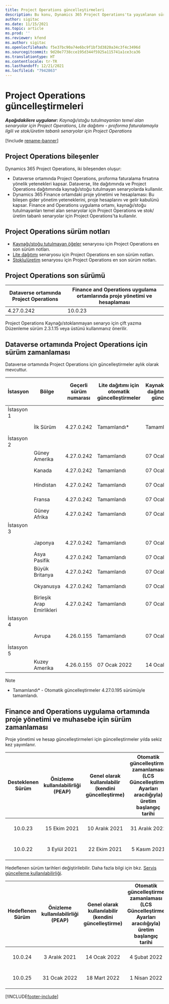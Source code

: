 ```yaml
---
title: Project Operations güncelleştirmeleri
description: Bu konu, Dynamics 365 Project Operations'ta yayımlanan sürümler hakkında bilgi sağlar.
author: sigitac
ms.date: 11/15/2021
ms.topic: article
ms.prod: ''
ms.reviewer: kfend
ms.author: sigitac
ms.openlocfilehash: f5e37bc90a74e6bc9f1bf3d3820a34c3f4c3496d
ms.sourcegitcommit: 9d20e7738cce195d344f5925a115741a1ce3ca36
ms.translationtype: HT
ms.contentlocale: tr-TR
ms.lasthandoff: 12/21/2021
ms.locfileid: "7942863"
---
```

# <a name="project-operations-updates"></a>Project Operations güncelleştirmeleri

_**Aşağıdakilere uygulanır:** Kaynağı/stoğu tutulmayanları temel alan senaryolar için Project Operations, Lite dağıtımı - proforma faturalamayla ilgili ve stok/üretim tabanlı senaryolar için Project Operations_

[!include [rename-banner](~/includes/cc-data-platform-banner.md)]

## <a name="project-operations-components"></a>Project Operations bileşenler

Dynamics 365 Project Operations, iki bileşenden oluşur:

- Dataverse ortamında Project Operations, proforma faturalama fırsatına yönelik yetenekleri kapsar. Dataverse, lite dağıtımında ve Project Operations dağıtımında kaynağı/stoğu tutulmayan senaryolarda kullanılır.
- Dynamics 365 Finance ortamdaki proje yönetimi ve hesaplaması: Bu bileşen gider yönetim yeteneklerini, proje hesaplarını ve gelir kabulünü kapsar. Finance and Operations uygulama ortamı, kaynağı/stoğu tutulmayanları temel alan senaryolar için Project Operations ve stok/üretim tabanlı senaryolar için Project Operations'ta kullanılır.

## <a name="project-operations-release-notes"></a>Project Operations sürüm notları
- [Kaynağı/stoğu tutulmayan öğeler](whats-new-dec-2021-resource-based.md) senaryosu için Project Operations en son sürüm notları.
- [Lite dağıtımı](../pro/whats-new/whats-new-dec-2021-lite.md) senaryosu için Project Operations en son sürüm notları.
- [Stoklu/üretim](../prod-pma/whats-new/whats-new-oct-2021-stocked.md) senaryosu için Project Operations en son sürüm notları.

## <a name="project-operations-latest-version"></a>Project Operations son sürümü

| Dataverse ortamında Project Operations | Finance and Operations uygulama ortamlarında proje yönetimi ve hesaplaması | 
| --- | --- |
| 4.27.0.242 | 10.0.23 |

Project Operations Kaynağı/stoklanmayan senaryo için çift yazma Düzenleme sürüm 2.3.1.15 veya üstünü kullanmanız önerilir.

## <a name="release-schedule-for-project-operations-on-dataverse-environment"></a>Dataverse ortamında Project Operations için sürüm zamanlaması

Dataverse ortamında Project Operations için güncelleştirmeler aylık olarak mevcuttur. 

| İstasyon | Bölge | Geçerli sürüm numarası | Lite dağıtımı için otomatik güncelleştirmeler | Kaynak/Stoklanmayan dağıtım için otomatik güncelleştirmeler | Sonraki sürüm numarası | Genel olarak kullanılabilen bir sonraki sürüm |
|-----------|-----------------------|-----------------|--------------------|---------------------|---------------------|---------------------|
| İstasyon 1 |   &nbsp;              |    &nbsp;       | &nbsp;             |      &nbsp;         |      &nbsp;         |      &nbsp;         |
|   &nbsp;  | İlk Sürüm         |  4.27.0.242     | Tamamlandı*          | Tamamlandı*           | TBD                 | 14 Ocak 2022    |
| İstasyon 2 |   &nbsp;              |    &nbsp;       | &nbsp;             |      &nbsp;         |      &nbsp;         |      &nbsp;         |
|   &nbsp;  | Güney Amerika         |  4.27.0.242     | Tamamlandı           | 07 Ocak 2022    | TBD                 | 14 Ocak 2022    |
|   &nbsp;  | Kanada                |  4.27.0.242     | Tamamlandı           | 07 Ocak 2022    | TBD                 | 14 Ocak 2022    |
|   &nbsp;  | Hindistan                 |  4.27.0.242     | Tamamlandı           | 07 Ocak 2022    | TBD                 | 14 Ocak 2022    |
|   &nbsp;  | Fransa                |  4.27.0.242     | Tamamlandı           | 07 Ocak 2022    | TBD                 | 14 Ocak 2022    |
|   &nbsp;  | Güney Afrika          |  4.27.0.242     | Tamamlandı           | 07 Ocak 2022    | TBD                 | 14 Ocak 2022    |
| İstasyon 3 |      &nbsp;           |     &nbsp;      |     &nbsp;         |      &nbsp;         |      &nbsp;         |      &nbsp;         |
|   &nbsp;  | Japonya                 |  4.27.0.242     | Tamamlandı           | 07 Ocak 2022    | TBD                 | 21 Ocak 2022    |
|   &nbsp;  | Asya Pasifik          |  4.27.0.242     | Tamamlandı           | 07 Ocak 2022    | TBD                 | 21 Ocak 2022    |
|   &nbsp;  | Büyük Britanya         |  4.27.0.242     | Tamamlandı           | 07 Ocak 2022    | TBD                 | 21 Ocak 2022    |
|   &nbsp;  | Okyanusya               |  4.27.0.242     | Tamamlandı           | 07 Ocak 2022    | TBD                 | 21 Ocak 2022    |
|   &nbsp;  | Birleşik Arap Emirlikleri  |  4.27.0.242     | Tamamlandı           | 07 Ocak 2022    | TBD                 | 21 Ocak 2022    |
| İstasyon 4 |     &nbsp;            |     &nbsp;      |     &nbsp;         |      &nbsp;         |      &nbsp;         |      &nbsp;         |
|   &nbsp;  | Avrupa                |  4.26.0.155     | Tamamlandı           | 07 Ocak 2022    | 4.27.0.242          | 10 Ocak 2022    |
| İstasyon 5 |     &nbsp;            |     &nbsp;      |     &nbsp;         |      &nbsp;         |      &nbsp;         |      &nbsp;         |
|   &nbsp;  | Kuzey Amerika         |  4.26.0.155     | 07 Ocak 2022   | 14 Ocak 2022    | 4.27.0.242          | 17 Ocak 2022    |

>[!Note]
> - Tamamlandı* - Otomatik güncelleştirmeler 4.27.0.195 sürümüyle tamamlandı.


## <a name="release-schedule-for-project-management-and-accounting-in-the-finance-and-operations-apps-environment"></a>Finance and Operations uygulama ortamında proje yönetimi ve muhasebe için sürüm zamanlaması

Proje yönetimi ve hesap güncelleştirmeleri için güncelleştirmeler yılda sekiz kez yayımlanır.

|Desteklenen Sürüm| Önizleme kullanılabilirliği (PEAP) | Genel olarak kullanılabilir (kendini güncelleştirme) | Otomatik güncelleştirme zamanlaması (LCS Güncelleştirme Ayarları aracılığıyla) üretim başlangıç tarihi |   Hizmet bitişi   |
|:---------------:|:---------------------------:|:---------------------------------:|:--------------------------------------------------------------------:|:------------------:|
|     10.0.23     |      15 Ekim 2021       |        10 Aralık 2021          |                          31 Aralık 2021                           | 18 Mart 2022     |
|     10.0.22     |      3 Eylül 2021      |        22 Ekim 2021           |                          5 Kasım 2021                            | 14 Ocak 2022   |


Hedeflenen sürüm tarihleri değiştirilebilir. Daha fazla bilgi için bkz. [Servis güncelleme kullanılabilirliği](/dynamics365/fin-ops-core/fin-ops/get-started/public-preview-releases?toc=%2fdynamics365%2ffinance%2ftoc.json).

|Hedeflenen Sürüm | Önizleme kullanılabilirliği (PEAP) | Genel olarak kullanılabilir (kendini güncelleştirme) | Otomatik güncelleştirme zamanlaması (LCS Güncelleştirme Ayarları aracılığıyla) üretim başlangıç tarihi |   Hizmet bitişi   |
|:---------------:|:---------------------------:|:---------------------------------:|:--------------------------------------------------------------------:|:------------------:|
|     10.0.24     |      3 Aralık 2021       |        14 Ocak 2022           |                          4 Şubat 2022                            | 15 Nisan 2022     |
|     10.0.25     |      31 Ocak 2022       |        18 Mart 2022             |                          1 Nisan 2022                               | 10 Haziran 2022      |

[!INCLUDE[footer-include](../includes/footer-banner.md)]
